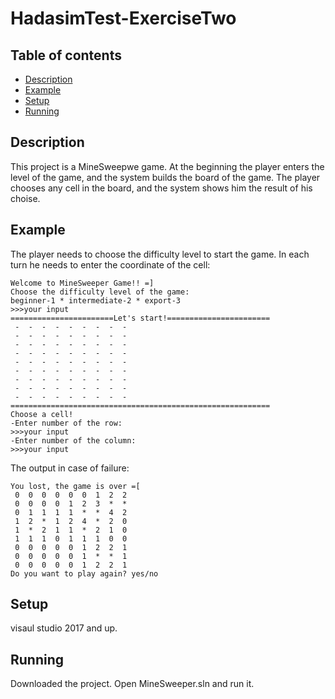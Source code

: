 # HadasimTest-ExerciseTwo

## Table of contents
* [Description](#Description)
* [Example](#Example)
* [Setup](#setup)
* [Running](#Running)

## Description
This project is a MineSweepwe game.
At the beginning the player enters the level of the game, and the system builds the board of the game.
The player chooses any cell in the board, and the system shows him the result of his choise.




## Example
The player needs to choose the difficulty level to start the game. In each turn he needs to enter the coordinate of the cell:
```
Welcome to MineSweeper Game!! =]
Choose the difficulty level of the game:
beginner-1 * intermediate-2 * export-3
>>>your input
=======================Let's start!=======================
 -  -  -  -  -  -  -  -  -
 -  -  -  -  -  -  -  -  -
 -  -  -  -  -  -  -  -  -
 -  -  -  -  -  -  -  -  -
 -  -  -  -  -  -  -  -  -
 -  -  -  -  -  -  -  -  -
 -  -  -  -  -  -  -  -  -
 -  -  -  -  -  -  -  -  -
 -  -  -  -  -  -  -  -  -
==========================================================
Choose a cell!
-Enter number of the row:
>>>your input
-Enter number of the column:
>>>your input
```
The output in case of failure:
```
You lost, the game is over =[
 0  0  0  0  0  0  1  2  2
 0  0  0  0  1  2  3  *  *
 0  1  1  1  1  *  *  4  2
 1  2  *  1  2  4  *  2  0
 1  *  2  1  1  *  2  1  0
 1  1  1  0  1  1  1  0  0
 0  0  0  0  0  1  2  2  1
 0  0  0  0  0  1  *  *  1
 0  0  0  0  0  1  2  2  1
Do you want to play again? yes/no

```
	
## Setup
visaul studio 2017 and up.

## Running
Downloaded the project.
Open MineSweeper.sln and run it.
